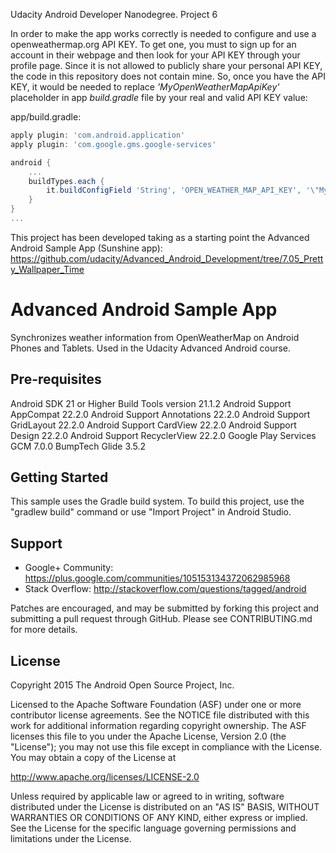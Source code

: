 Udacity Android Developer Nanodegree. Project 6

In order to make the app works correctly is needed to configure and use a openweathermap.org API KEY.
To get one, you must to sign up for an account in their webpage and then look for your API KEY through your profile page.
Since it is not allowed to publicly share your personal API KEY, the code in this repository does not contain mine. So, 
once you have the API KEY, it would be needed to replace *'MyOpenWeatherMapApiKey'* placeholder in app *build.gradle* file by your real and valid API KEY value:

app/build.gradle:
```gradle
apply plugin: 'com.android.application'
apply plugin: 'com.google.gms.google-services'

android {
    ...
    buildTypes.each {
        it.buildConfigField 'String', 'OPEN_WEATHER_MAP_API_KEY', '\"MyOpenWeatherMapApiKey\"'
    }
}
...
```

This project has been developed taking as a starting point the Advanced Android Sample App (Sunshine app): https://github.com/udacity/Advanced_Android_Development/tree/7.05_Pretty_Wallpaper_Time

Advanced Android Sample App
===================================

Synchronizes weather information from OpenWeatherMap on Android Phones and Tablets. Used in the Udacity Advanced Android course.

Pre-requisites
--------------
Android SDK 21 or Higher
Build Tools version 21.1.2
Android Support AppCompat 22.2.0
Android Support Annotations 22.2.0
Android Support GridLayout 22.2.0
Android Support CardView 22.2.0
Android Support Design 22.2.0
Android Support RecyclerView 22.2.0
Google Play Services GCM 7.0.0
BumpTech Glide 3.5.2


Getting Started
---------------
This sample uses the Gradle build system.  To build this project, use the
"gradlew build" command or use "Import Project" in Android Studio.

Support
-------

- Google+ Community: https://plus.google.com/communities/105153134372062985968
- Stack Overflow: http://stackoverflow.com/questions/tagged/android

Patches are encouraged, and may be submitted by forking this project and
submitting a pull request through GitHub. Please see CONTRIBUTING.md for more details.

License
-------
Copyright 2015 The Android Open Source Project, Inc.

Licensed to the Apache Software Foundation (ASF) under one or more contributor
license agreements.  See the NOTICE file distributed with this work for
additional information regarding copyright ownership.  The ASF licenses this
file to you under the Apache License, Version 2.0 (the "License"); you may not
use this file except in compliance with the License.  You may obtain a copy of
the License at

http://www.apache.org/licenses/LICENSE-2.0

Unless required by applicable law or agreed to in writing, software
distributed under the License is distributed on an "AS IS" BASIS, WITHOUT
WARRANTIES OR CONDITIONS OF ANY KIND, either express or implied.  See the
License for the specific language governing permissions and limitations under
the License.

